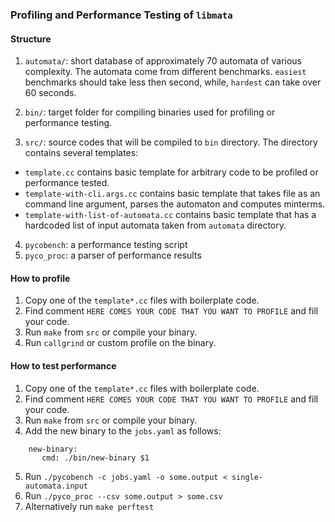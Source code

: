 ### Profiling and Performance Testing of `libmata`

#### Structure

1. `automata/`: short database of approximately 70 automata of various complexity. The automata come from different
  benchmarks. `easiest` benchmarks should take less then second, while, `hardest` can take over 60 seconds.

2. `bin/`: target folder for compiling binaries used for profiling or performance testing.
3. `src/`: source codes that will be compiled to `bin` directory. The directory contains several templates:
  * `template.cc` contains basic template for arbitrary code to be profiled or performance tested.
  * `template-with-cli.args.cc` contains basic template that takes file as an command line argument, parses the automaton
     and computes minterms.
  * `template-with-list-of-automata.cc` contains basic template that has a hardcoded list of input automata taken from `automata` directory.
4. `pycobench`: a performance testing script
5. `pyco_proc`: a parser of performance results

#### How to profile

1. Copy one of the `template*.cc` files with boilerplate code.
2. Find comment `HERE COMES YOUR CODE THAT YOU WANT TO PROFILE` and fill your code.
3. Run `make` from `src` or compile your binary.
4. Run `callgrind` or custom profile on the binary.

#### How to test performance

1. Copy one of the `template*.cc` files with boilerplate code.
2. Find comment `HERE COMES YOUR CODE THAT YOU WANT TO PROFILE` and fill your code.
3. Run `make` from `src` or compile your binary.
4. Add the new binary to the `jobs.yaml` as follows:
 
```
    new-binary:
       cmd: ./bin/new-binary $1
```

5. Run `./pycobench -c jobs.yaml -o some.output < single-automata.input`
6. Run `./pyco_proc --csv some.output > some.csv`
7. Alternatively run `make perftest`
